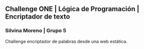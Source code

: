 ## Challenge ONE | Lógica de Programación | Encriptador de texto
### Silvina Moreno | Grupo 5

Challenge encriptador de palabras desde una web estática. 
